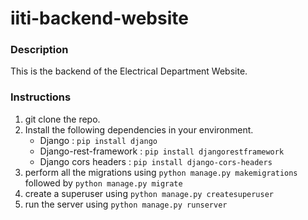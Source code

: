 # iiti-backend-website
### Description 
This is the backend of the Electrical Department Website. 
### Instructions
1) git clone the repo.
2) Install the following dependencies in your environment.
   - Django : `pip install django`
   - Django-rest-framework : `pip install djangorestframework`
   - Django cors headers : `pip install django-cors-headers`
3) perform all the migrations using `python manage.py makemigrations` followed by `python manage.py migrate`
4) create a superuser using `python manage.py createsuperuser`
5) run the server using `python manage.py runserver`
